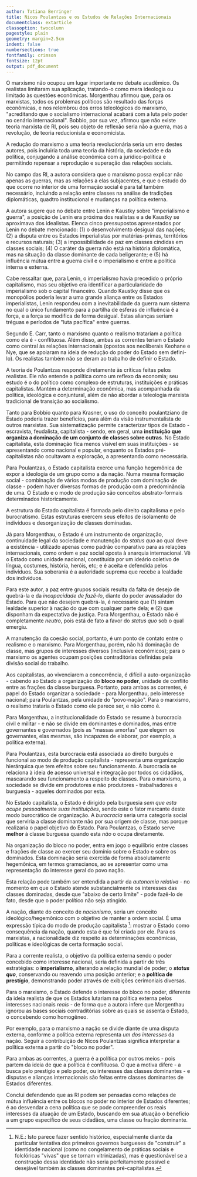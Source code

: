 ```yaml
---
author: Tatiana Berringer
title: Nicos Poulantzas e os Estudos de Relações Internacionais
documentclass: extarticle
classoption: twocolumn
pagestyle: plain
geometry: margin=2.5cm
indent: false
numbersections: true
fontfamily: crimson
fontsize: 12pt
output: pdf_document
---
```

O marxismo não ocupou um lugar importante no debate acadêmico. Os realistas limitaram sua aplicação, tratando-o como mera ideologia ou limitado às questões econômicas. Morgenthau afirmou que, para os marxistas, todos os problemas políticos são resultado das forças econômicas, e nos relembrou dos erros teleológicos do marxismo, "acreditando que o socialismo internacional acabará com a luta pelo poder no cenário internacional". Bobbio, por sua vez, afirmou que não existe teoria marxista de RI, pois seu objeto de reflexão seria não a guerra, mas a revolução, de teoria reducionista e economicista.

A redução do marxismo a uma teoria revolucionária seria um erro destes autores, pois incluiria toda uma teoria da história, da sociedade e da política, conjugando a análise econômica com a jurídico-política e permitindo repensar a reprodução e superação das relações sociais.

No campo das RI, a autora considera que o marxismo possa explicar não apenas as guerras, mas as relações a elas subjacentes, e que o estudo do que ocorre no interior de uma formação social é para tal também necessário, incluindo a relação entre classes na análise de tradições diplomáticas, quadtro institucional e mudanças na política externa.

A autora sugere que no debate entre Lenin e Kaustky sobre "imperialismo e guerra", a posição de Lenin era próxima dos realistas e a de Kaustky se aproximava dos idealistas. Elenca cinco pressupostos apresentados por Lenin no debate mencionado: (1) o desenvolvimento desigual das nações; (2) a disputa entre os Estados imperialistas por matérias-primas, territórios e recursos naturais; (3) a impossibilidade de paz em classes cindidas em classes sociais; (4) O caráter da guerra não está na história diplomática, mas na situação da classe dominante de cada beligerante; e (5) há influência mútua entre a guerra civil e o imperialismo e entre a política interna e externa.

Cabe ressaltar que, para Lenin, o imperialismo havia precedido o próprio capitalismo, mas seu objetivo era identificar a particularidade do imperialismo sob o capital financeiro. Quando Kaustky disse que os monopólios poderia levar a uma grande aliança entre os Estados imperialistas, Lenin respondeu com a inevitabilidade da guerra num sistema no qual o único fundamento para a partilha de esferas de influência é a força, e a força se modifica de forma desigual. Estas alianças seriam tréguas e períodos de "luta pacífica" entre guerras. 

Segundo E. Carr, tanto o marxismo quanto o realismo tratariam a política como ela é - conflituosa. Além disso, ambas as correntes teriam o Estado como central às relações internacionais (opostos aos neoliberais Keohane e Nye, que se apoiaram na ideia de redução do poder do Estado sem defini-lo). Os realistas também não se deram ao trabalho de definir o Estado.

A teoria de Poulantzas responde diretamente às críticas feitas pelos realistas. Ele não entende a política como um reflexo da economia; seu estudo é o do político como complexo de estruturas, instituições e práticas capitalistas. Mantém a determinação econômica, mas acompanhada da política, ideológica e conjuntural, além de não abordar a teleologia marxista tradicional de transição ao socialismo.

Tanto para Bobbio quanto para Krasner, o uso do conceito poulantziano de Estado poderia trazer benefícios, para além da visão instrumentalista de outros marxistas. Sua sistematização permite caracterizar tipos de Estado - escravista, feudalista, capitalista - sendo, em geral, uma **instituição que organiza a dominação de um conjunto de classes sobre outras**. No Estado capitalista, esta dominação fica menos visível em suas instituições - se apresentando como nacional e popular, enquanto os Estados pré-capitalistas não ocultavam a exploração, a apresentando como necessária.

Para Poulantzas, o Estado capitalista exerce uma função hegemônica de expor a ideologia de um grupo como a da nação. Numa mesma formação social - combinação de vários modos de produção com dominação de classe - podem haver diversas formas de produção com a predominância de uma. O Estado e o modo de produção são conceitos abstrato-formais determinados historicamente.

A estrutura do Estado capitalista é formada pelo direito capitalisma e pelo burocratismo. Estas estruturas exercem seus efeitos de isolamento de indivíduos e desorganização de classes dominadas.

Já para Morgenthau, o Estado é um instrumento de organização, continuidade legal da sociedade e manutenção do *status quo* ao qual deve a existência - utilizado apenas como padrão comparativo para as relações internacionais, como ordem e paz social oposta à anarquia internacional. Vê o Estado como unidade nacional, constituída por um ideário coletivo de língua, costumes, história, heróis, etc; e é aceita e defendida pelos indivíduos. Sua soberania é a autoridade suprema que recebe a lealdade dos indivíduos.

Para este autor, a paz entre grupos sociais resulta da falta de desejo de quebrá-la e da *incapacidade de fazê-lo*, diante do poder avassalador do Estado. Para que não desejem quebrá-la, é necessário que (1) sintam lealdade superior à nação do que com qualquer parte dela; e (2) que disponham da expectativa de justiça. Para Morgenthau, o Estado não é completamente *neutro*, pois está de fato a favor do *status quo* sob o qual emergiu. 

A manutenção da coesão social, portanto, é um ponto de contato entre o realismo e o marxismo. Para Morgenthau, porém, não há dominação de classe, mas grupos de interesses diversos (inclusive econômicos); para o marxismo os agentes ocupam posições contraditórias definidas pela divisão social do trabalho.

Aos capitalistas, ao vivenciarem a concorrência, é difícil a auto-organização - cabendo ao Estado a organização do **bloco no poder**, unidade de conflito entre as frações da classe burguesa. Portanto, para ambas as correntes, é papel do Estado organizar a sociedade - para Morgenthau, pelo interesse nacional; para Poulantzas, pela unidade do "povo-nação". Para o marxismo, o realismo trataria o Estado como ele parece ser, e não como é.

Para Morgenthau, a institucionalidade do Estado se resume à burocracia civil e militar - e não se divide em dominantes e dominados, mas entre governantes e governados (pois as "massas amorfas" que elegem os governantes, elas mesmas, são incapazes de elaborar, por exemplo, a política externa).

Para Poulantzas, esta burocracia está associada ao direito burguês e funcional ao modo de produção capitalista - representa uma organização hierárquica que tem efeitos sobre seu funcionamento. A burocracia se relaciona à ideia de acesso universal e integração por todos os cidadãos, mascarando seu funcionamento a respeito de classes. Para o marxismo, a sociedade se divide em produtores e não produtores - trabalhadores e burguesia - aqueles dominados por esta.

No Estado capitalista, o Estado é dirigido pela burguesia *sem que esta ocupe pessoalmente suas instituições*, sendo este o fator marcante deste modo burocrático de organização. A *burocracia* seria uma categoria social que serviria a classe dominante não por sua origem de classe, mas porque realizaria o papel objetivo do Estado. Para Poulantzas, o Estado serve **melhor** à classe burguesa quando esta *não* o ocupa diretamente.

Na organização do bloco no poder, entra em jogo o equilíbrio entre classes e frações de classe ao exercer seu domínio sobre o Estado e sobre os dominados. Esta dominação seria exercida de forma absolutamente hegemônica, em termos gramscianos, ao se apresentar como uma representação do interesse geral do povo nação.

Esta relação pode também ser entendida a partir da *autonomia relativa* - no momento em que o Estado atende substancialmente os interesses das classes dominadas, desde que "abaixo de certo limite" - pode fazê-lo de fato, desde que o poder político não seja atingido.

A nação, diante do conceito de *nacionismo*, seria um conceito ideológico/hegemônico com o objetivo de manter a ordem social. É uma expressão típica do modo de produção capitalista [^2]: mostrar o Estado como consequência da nação, quando esta é que foi criada por ele. Para os marxistas, a nacionalidade diz respeito às determinações econômicas, políticas e ideológicas de certa formação social.

[^2]: N.E.: Isto parece fazer sentido histórico, especialmente diante da particular tentativa dos primeiros governos burgueses de "construir" a identidade nacional (como no congelamento de práticas sociais e folclóricas "vivas" que se tornam vitrinizadas), mas é questionável se a construção dessa identidade não seria perfeitamente possível e desejável também às classes dominantes pré-capitalistas. 

Para a corrente realista, o objetivo da política externa sendo o poder concebido como interesse nacional, seria definida a partir de três estratégias: o **imperialismo**, alterando a relação mundial de poder; o ***status quo***, conservando ou reavendo uma posição anterior; e a **política de prestígio**, demonstrando poder através de exibições cerimoniais diversas.

Para o marxismo, o Estado defende o interesse do bloco no poder, diferente da ideia realista de que os Estados lutariam na política externa pelos interesses nacionais *reais* - de forma que a autora infere que Morgenthau ignorou as bases sociais contraditórias sobre as quais se assenta o Estado, o concebendo como homogêneo.

Por exemplo, para o marxismo a nação se divide diante de uma disputa externa, conforme a política externa representa *um dos interesses* da nação. Seguir a contribuição de Nicos Poulantzas significa interpretar a política externa a partir do "bloco no poder".

Para ambas as correntes, a guerra é a política por outros meios - pois partem da ideia de que a política é conflituosa. O que a motiva difere - a busca pelo prestígio e pelo poder, ou interesses das classes dominantes - e disputas e alianças internacionais são feitas entre classes dominantes de Estados diferentes.

Conclui defendendo que as RI podem ser pensadas como relações de mútua influência entre os blocos no poder no interior de Estados diferentes; é ao desvendar a cena política que se pode compreender os reais interesses da atuação de um Estado, buscando em sua atuação o benefício a um grupo específico de seus cidadãos, uma classe ou fração dominante.